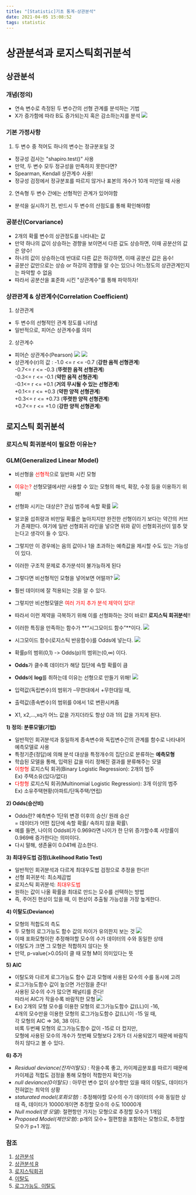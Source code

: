 ```yaml
---
title: "[Statistic]기초 통계-상관분석"
date: 2021-04-05 15:08:52
tags: statistic
---
```

# 상관분석과 로지스틱회귀분석

## **상관분석**
### 개념(정의)
- 연속 변수로 측정된 두 변수간의 선형 관계를 분석하는 기법
- X가 증가함에 따라 B도 증가되는지 혹은 감소하는지를 분석
![](/hueman_images/statistics/cor1.png)
### 기본 가정사항
1) 두 변수 중 적어도 하나의 변수는 정규분포일 것
- 정규성 검사는 "shapiro.test()" 사용
- 만약, 두 변수 모두 정규성을 만족하지 못한다면?
- Spearman, Kendall 상관계수 사용!
- 정규성 검정에서 정규분포를 따르지 않거나 표본의 개수가 10개 미만일 때 사용

2) 연속형 두 변수 간에는 선형적인 관계가 있어야함
- 분석을 실시하기 전, 반드시 두 변수의 산점도를 통해 확인해야함

### 공분산(Corvariance)
- 2개의 확률 변수의 상관정도를 나타내는 값
- 만약 하나의 값이 상승하는 경향을 보이면서 다른 값도 상승하면, 이때 공분산의 값은 양수!
- 하나의 값이 상승하는데 반대로 다른 값은 하강하면, 이때 공분산 값은 음수!
- 공분산 값만으로는 상승 or 하강의 경향을 알 수는 있으나 어느정도의 상관관계인지는 파악할 수 없음
- 따라서 공분산을 표준화 시킨 "상관계수"를 통해 파악하자!

### 상관관계 & 상관계수(Correlation Coefficient)
1) 상관관계
- 두 변수의 선형적인 관계 정도를 나타냄
- 일반적으로, 피어슨 상관계수를 의미

2) 상관계수
- 피어슨 상관계수(Pearson)
![](/hueman_images/statistics/pearson.png)
![](/hueman_images/statistics/pearson2.png)
- 상관계수(r)의 값
: -1.0 <= r <= -0.7 (**강한 음적 선형관계**)\
  -0.7<= r <= -0.3 (**뚜렷한 음적 선형관계**)\
  -0.3<= r <= -0.1 (**약한 음적 선형관계**)\
  -0.1<= r <= +0.1 (**거의 무시될 수 있는 선형관계**)\
  +0.1<= r <= +0.3 (**약한 양적 선형관계**)\
  +0.3<= r <= +0.73 (**뚜렷한 양적 선형관계**)\
  +0.7<= r <= +1.0 (**강한 양적 선형관계**)
  
## **로지스틱 회귀분석**
### 로지스틱 회귀분석이 필요한 이유는?
### **GLM(Generalized Linear Model)**
- 비선형을 <span style="color:red">선형적</span>으로 일반화 시킨 모형
- <span style="color:red">이유는?</span> 선형모델에서만 사용할 수 있는 모형의 해석, 확장, 수정 등을 이용하기 위해!
- 선형화 시키는 대상은? 관심 범주에 속할 확률
![](/hueman_images/statistics/glm.png)
  
- 알코올 섭취량과 비만일 확률은 높아지지만 완전한 선형이라기 보다는 약간의 커브가 존재한다. 여기에 일반 선형회귀 라인을 넣으면 위와 같이 선형회귀선이 얼추 맞는다고 생각이 들 수 있다.
- 그렇지만 이 경우에는 음의 값이나 1을 초과하는 예측값을 제시할 수도 있는 가능성이 있다.
- 이러한 구조적 문제로 추가분석이 불가능하게 된다
- 그렇다면 비선형적인 모형을 넣어보면 어떨까?
![](/hueman_images/statistics/glm2.png)
  
- 훨씬 데이터에 잘 적용되는 것을 알 수 있다. 
- 그렇지만 비선형모델은 <span style="color:red">여러 가지 추가 분석 제약이 있다!</span>
- 따라서 이런 제약을 극복하기 위해 이를 선형화하는 것이 바로!! **로지스틱 회귀분석**!!
- 이러한 특징을 만족하는 함수가 **“시그모이드 함수”**이다.
![](/hueman_images/statistics/sigmoid.png)
  
- 시그모이드 함수(로지스틱 반응함수)를 Odds에 넣는다.
![](/hueman_images/statistics/odds.png)
- 확률p의 범위(0,1) -> Odds(p)의 범위는(0,∞) 이다.
  
- **Odds**가 클수록 데이터가 해당 집단에 속할 확률이 큼
- **Odds**에 **log**를 취하는데 이유는 선형으로 만들기 위해!
![](/hueman_images/statistics/logodds.png)
  
- 입력값(독립변수)의 범위가 –무한대에서 +무한대일 때,
- 출력값(종속변수)의 범위를 0에서 1로 변환시켜줌 
- X1, x2,…,xq가 어느 값을 가지더라도 항상 0과 1의 값을 가지게 된다.

**1) 정의: 분류모델(기법)**
- 일반적인 회귀분석과 동일하게 종속변수와 독립변수간의 관계를 함수로 나타내어 예측모델로 사용
- 특정기준(정답)에 의해 분석 대상을 특정개수의 집단으로 분류하는 **예측모형**
- 학습된 모델을 통해, 입력된 값을 미리 정해진 결과를 분류해주는 모델
- <span style="color:red">이항형</span> 로지스틱 회귀(Binary Logistic Regression): 2개의 범주\
Ex) 주택소유(있다/없다)
- <span style="color:red">다항형</span> 로지스틱 회귀(Multinomial Logistic Regression): 3개 이상의 범주\
Ex) 소유주택현황(아파트/단독주택/연립)
  
**2) Odds(승산비)**
- Odds란? 예측변수 1단위 변경 이후의 승산/ 원래 승산\
= 데이터가 어떤 집단에 속할 확률/ 속하지 않을 확률\
- 예를 들면, 나이의 Odds비가 0.969라면 나이가 한 단위 증가할수록 사망률이 0.969배 증가한다는 의미이다. 
- 다시 말해, 생존율이 0.041배 감소한다.

**3) 최대우도법 검정(Likelihood Ratio Test)**
- 일반적인 회귀분석과 다르게 최대우도법 검정으로 추정을 한다!!
- 선형 회귀분석: 최소제곱법
- 로지스틱 회귀분석: <span style="color:red">최대우도법</span>
- 원하는 값이 나올 확률을 최대로 만드는 모수를 선택하는 방법
- 즉, 주어진 현상이 있을 때, 이 현상이 추출될 가능성을 가장 높게한다.

**4) 이탈도(Deviance)**
- 모형의 적합도의 측도
- 두 모형의 로그가능도 함수 값의 차이가 유의한지 보는 것
![](/hueman_images/statistics/dev.png)
- 이때 포화모형이란 추정해야할 모수의 수가 데이터의 수와 동일한 상태
- 이탈도가 크면 그 모형은 적합하지 않다는 뜻
- 만약, p-value(>0.05)이 클 때 모형 M이 의미있다는 뜻

**5) AIC**
- 이탈도와 다르게 로그가능도 함수 값과 모형에 사용된 모수의 수를 동시에 고려
- 로그가능도함수 값이 높으면 가산점을 준다!\
  사용된 모수의 수가 많으면 패널티를 준다!\
  따라서 AIC가 작을수록 바람직한 모형
![](/hueman_images/statistics/aic.png)
- Ex) 2개의 모형 모수를 이용한 모형의 로그가능도함수 값(LL)이 -16,\
4개의 모수만을 이용한 모형의 로그가능도함수 값(LL)이 -15 일 때,\
각 모형의 AIC => 36, 38 이다.\
  비록 두번째 모형의 로그가능도함수 값이 -15로 더 컸지만,\
  모형에 사용된 모수의 개수가 첫번째 모형보다 2개가 더 사용되었기 때문에 바람직하지 않다고 볼 수 있다.
  
**6) 추가**
- *Residual deviance(잔차이탈도)* : 작을수록 좋고, 카이제곱분포를 따르기 때문에 카이제곱 적합도 검정을 통해 모형이 적합한지 확인가능
- *null deviance(0이탈도)* : 아무런 변수 없이 상수항만 있을 때의 이탈도, 데이터가 전혀없는 최악의 상황
- *staturated model(포화모형)* : 추정해야할 모수의 수가 데이터의 수와 동일한 상태 즉, 데이터가 10000개이면 추정할 모수의 수도 10000개
- *Null model(영 모델)*: 절편항만 가지는 모형으로 추정할 모수가 1개임
- *Proposed Model(제안모형)*: p개의 모수+ 절편항을 포함하는 모형으로, 추정할 모수가 p+1 개임.

### 참조
1) [상관분석](https://m.blog.naver.com/PostView.nhn?blogId=y4769&logNo=220227007641&proxyReferer=https:%2F%2Fwww.google.com%2F)
2) [상관분석 R](https://kim-mj.tistory.com/56)
3) [로지스틱회귀](https://m.blog.naver.com/pmw9440/221894309623)
4) [이탈도](https://kmrho1103.tistory.com/entry/%EC%A0%9C2%EC%9E%A5-%ED%9A%8C%EA%B7%80%EB%AA%A8%ED%98%95-%EC%84%A0%ED%98%95%ED%9A%8C%EA%B7%80-%EB%A1%9C%EC%A7%80%EC%8A%A4%ED%8B%B1%ED%9A%8C%EA%B7%80)
5) [로그가능도, 이탈도](https://wikidocs.net/34040)